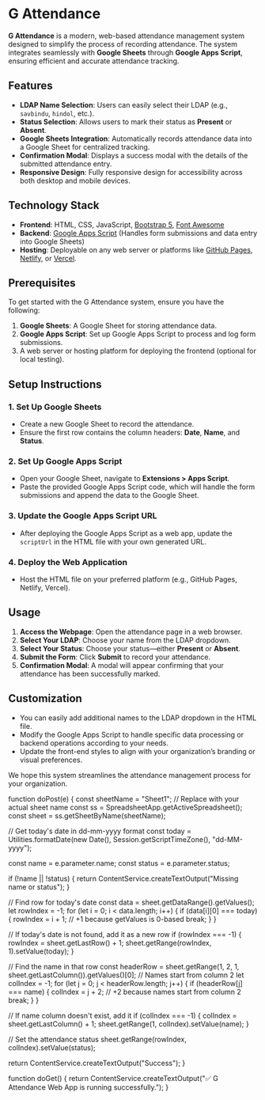 # G Attendance

**G Attendance** is a modern, web-based attendance management system designed to simplify the process of recording attendance. The system integrates seamlessly with **Google Sheets** through **Google Apps Script**, ensuring efficient and accurate attendance tracking.

## Features
- **LDAP Name Selection**: Users can easily select their LDAP (e.g., `savbindu`, `hindol`, etc.).
- **Status Selection**: Allows users to mark their status as **Present** or **Absent**.
- **Google Sheets Integration**: Automatically records attendance data into a Google Sheet for centralized tracking.
- **Confirmation Modal**: Displays a success modal with the details of the submitted attendance entry.
- **Responsive Design**: Fully responsive design for accessibility across both desktop and mobile devices.

## Technology Stack
- **Frontend**: HTML, CSS, JavaScript, [Bootstrap 5](https://getbootstrap.com/), [Font Awesome](https://fontawesome.com/)
- **Backend**: [Google Apps Script](https://developers.google.com/apps-script) (Handles form submissions and data entry into Google Sheets)
- **Hosting**: Deployable on any web server or platforms like [GitHub Pages](https://pages.github.com/), [Netlify](https://www.netlify.com/), or [Vercel](https://vercel.com/).

## Prerequisites

To get started with the G Attendance system, ensure you have the following:

1. **Google Sheets**: A Google Sheet for storing attendance data.
2. **Google Apps Script**: Set up Google Apps Script to process and log form submissions.
3. A web server or hosting platform for deploying the frontend (optional for local testing).

## Setup Instructions

### 1. **Set Up Google Sheets**
- Create a new Google Sheet to record the attendance.
- Ensure the first row contains the column headers: **Date**, **Name**, and **Status**.

### 2. **Set Up Google Apps Script**
- Open your Google Sheet, navigate to **Extensions > Apps Script**.
- Paste the provided Google Apps Script code, which will handle the form submissions and append the data to the Google Sheet.

### 3. **Update the Google Apps Script URL**
- After deploying the Google Apps Script as a web app, update the `scriptUrl` in the HTML file with your own generated URL.

### 4. **Deploy the Web Application**
- Host the HTML file on your preferred platform (e.g., GitHub Pages, Netlify, Vercel).

## Usage

1. **Access the Webpage**: Open the attendance page in a web browser.
2. **Select Your LDAP**: Choose your name from the LDAP dropdown.
3. **Select Your Status**: Choose your status—either **Present** or **Absent**.
4. **Submit the Form**: Click **Submit** to record your attendance.
5. **Confirmation Modal**: A modal will appear confirming that your attendance has been successfully marked.

## Customization

- You can easily add additional names to the LDAP dropdown in the HTML file.
- Modify the Google Apps Script to handle specific data processing or backend operations according to your needs.
- Update the front-end styles to align with your organization’s branding or visual preferences.

We hope this system streamlines the attendance management process for your organization.


function doPost(e) {
  const sheetName = "Sheet1"; // Replace with your actual sheet name
  const ss = SpreadsheetApp.getActiveSpreadsheet();
  const sheet = ss.getSheetByName(sheetName);

  // Get today's date in dd-mm-yyyy format
  const today = Utilities.formatDate(new Date(), Session.getScriptTimeZone(), "dd-MM-yyyy");

  const name = e.parameter.name;
  const status = e.parameter.status;

  if (!name || !status) {
    return ContentService.createTextOutput("Missing name or status");
  }

  // Find row for today's date
  const data = sheet.getDataRange().getValues();
  let rowIndex = -1;
  for (let i = 0; i < data.length; i++) {
    if (data[i][0] === today) {
      rowIndex = i + 1; // +1 because getValues is 0-based
      break;
    }
  }

  // If today's date is not found, add it as a new row
  if (rowIndex === -1) {
    rowIndex = sheet.getLastRow() + 1;
    sheet.getRange(rowIndex, 1).setValue(today);
  }

  // Find the name in that row
  const headerRow = sheet.getRange(1, 2, 1, sheet.getLastColumn()).getValues()[0]; // Names start from column 2
  let colIndex = -1;
  for (let j = 0; j < headerRow.length; j++) {
    if (headerRow[j] === name) {
      colIndex = j + 2; // +2 because names start from column 2
      break;
    }
  }

  // If name column doesn't exist, add it
  if (colIndex === -1) {
    colIndex = sheet.getLastColumn() + 1;
    sheet.getRange(1, colIndex).setValue(name);
  }

  // Set the attendance status
  sheet.getRange(rowIndex, colIndex).setValue(status);

  return ContentService.createTextOutput("Success");
}

function doGet() {
  return ContentService.createTextOutput("✅ G Attendance Web App is running successfully.");
}

